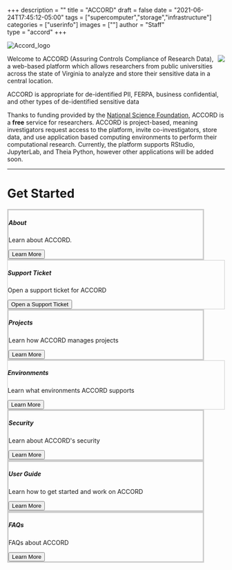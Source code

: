 +++
description = ""
title = "ACCORD"
draft = false
date = "2021-06-24T17:45:12-05:00"
tags = ["supercomputer","storage","infrastructure"]
categories = ["userinfo"]
images = [""]
author = "Staff"  
type = "accord"
+++

![Accord_logo](/images/accord/ACCORD_logo.png)

<img src="/images/accord/accord_demo.png" style="float:right;" class="project-inset" />

Welcome to ACCORD (Assuring Controls Compliance of Research Data), a web-based platform which allows researchers from public universities across the state of Virginia to analyze and store their sensitive data in a central location. 

ACCORD is appropriate for de-identified PII, FERPA, business confidential, and other types of de-identified sensitive data

Thanks to funding provided by the [National Science Foundation](https://www.nsf.gov/awardsearch/showAward?AWD_ID=1919667), ACCORD is a **free** service for researchers. ACCORD is project-based, meaning investigators request access to the platform, invite co-investigators, store data, and use application based computing environments to perform their computational research. Currently, the platform supports RStudio, JupyterLab, and Theia Python, however other applications will be added soon. 

- - -

# Get Started

<div class="card-group">
  <div class="card image-shadow col-md-5 p-3 mb-5 rounded" style="margin-right:3rem;border:solid 3px #ccc;">
    <div class="card-body">
      <h5 class="card-title">About</h5>
      <p class="card-text">Learn about ACCORD.</p>
      <a href="/userinfo/accord/about/"><button class="btn btn-warning">Learn More</button></a>
    </div>
  </div>
  <div class="card image-shadow col-md-5 p-3 mb-5 bg-white rounded" style="border:solid 1px #ccc;"">
    <div class="card-body">
      <h5 class="card-title">Support Ticket</h5>
      <p class="card-text">Open a support ticket for ACCORD</p>
      <a href="/form/accord/"><button class="btn btn-success">Open a Support Ticket</button></a>
    </div>
  </div>
</div>

<div class="card-group">
  <div class="card image-shadow col-md-5 p-3 mb-5 rounded" style="margin-right:3rem;border:solid 3px #ccc;">
    <div class="card-body">
      <h5 class="card-title">Projects</h5>
      <p class="card-text">Learn how ACCORD manages projects</p>
      <a href="/userinfo/accord/projects/"><button class="btn btn-warning">Learn More</button></a>
    </div>
  </div>
  <div class="card image-shadow col-md-5 p-3 mb-5 bg-white rounded" style="border:solid 1px #ccc;"">
    <div class="card-body">
      <h5 class="card-title">Environments</h5>
      <p class="card-text">Learn what environments ACCORD supports</p>
      <a href="/userinfo/accord/environments/"><button class="btn btn-warning">Learn More</button></a>
    </div>
  </div>
</div>

<div class="card-group">
  <div class="card image-shadow col-md-5 p-3 mb-5 rounded" style="margin-right:3rem;border:solid 3px #ccc;">
    <div class="card-body">
      <h5 class="card-title">Security</h5>
      <p class="card-text">Learn about ACCORD's security</p>
      <a href="/userinfo/accord/security/"><button class="btn btn-warning">Learn More</button></a>
    </div>
  </div>
  <div class="card image-shadow col-md-5 p-3 mb-5 rounded" style="margin-right:3rem;border:solid 3px #ccc;">
    <div class="card-body">
      <h5 class="card-title">User Guide</h5>
      <p class="card-text">Learn how to get started and work on ACCORD</p>
      <a href="/userinfo/accord/userguide/"><button class="btn btn-warning">Learn More</button></a>
    </div>
  </div>
</div>

<div class="card-group">
  <div class="card image-shadow col-md-5 p-3 mb-5 rounded" style="margin-right:3rem;border:solid 3px #ccc;">
    <div class="card-body">
      <h5 class="card-title">FAQs</h5>
      <p class="card-text">FAQs about ACCORD</p>
      <a href="/userinfo/accord/faq/"><button class="btn btn-warning">Learn More</button></a>
    </div>
  </div>
</div>




